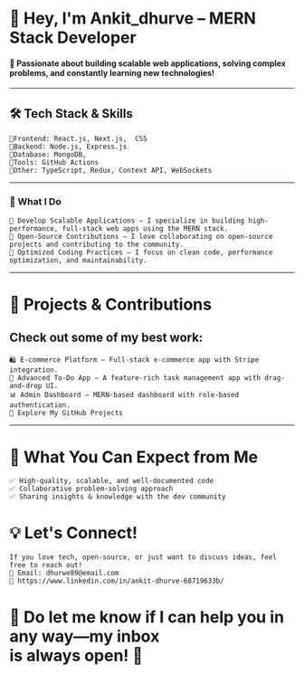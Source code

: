 # 👋 Hey, I'm Ankit_dhurve – MERN Stack Developer

#### 🚀 Passionate about building scalable web applications, solving complex problems, and constantly learning new technologies!
---
## 🛠 Tech Stack & Skills

    🔹Frontend: React.js, Next.js,  CSS
    🔹Backend: Node.js, Express.js
    🔹Database: MongoDB, 
    🔹Tools: GitHub Actions
    🔹Other: TypeScript, Redux, Context API, WebSockets
---
### 🌟 What I Do
    🔹 Develop Scalable Applications – I specialize in building high-performance, full-stack web apps using the MERN stack.
    🔹 Open-Source Contributions – I love collaborating on open-source projects and contributing to the community.
    🔹 Optimized Coding Practices – I focus on clean code, performance optimization, and maintainability.
---
# 🚀 Projects & Contributions
## Check out some of my best work:
    🛍 E-commerce Platform – Full-stack e-commerce app with Stripe integration.
    📝 Advanced To-Do App – A feature-rich task management app with drag-and-drop UI.
    📊 Admin Dashboard – MERN-based dashboard with role-based authentication.
    🔗 Explore My GitHub Projects
---
# 📌 What You Can Expect from Me
    ✅ High-quality, scalable, and well-documented code
    ✅ Collaborative problem-solving approach
    ✅ Sharing insights & knowledge with the dev community

# 💡 Let's Connect!
    If you love tech, open-source, or just want to discuss ideas, feel free to reach out!
    📩 Email: dhurwe89@email.com
    🔗 https://www.linkedin.com/in/ankit-dhurve-68719633b/

# 💬 Do let me know if I can help you in any way—my inbox is always open! 🚀
